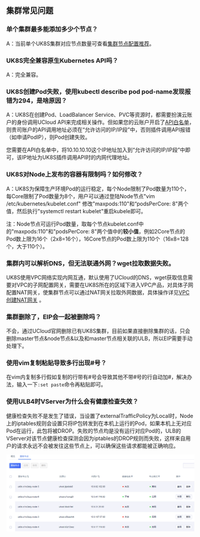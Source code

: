 
## 集群常见问题

### 单个集群最多能添加多少个节点？

A：当前单个UK8S集群对应节点数量可查看[集群节点配置推荐](uk8s/introduction/node_requirements)。

### UK8S完全兼容原生Kubernetes API吗？

A：完全兼容。

### UK8S创建Pod失败，使用kubectl describe pod pod-name发现报错为294，是啥原因？

A：UK8S在创建Pod、LoadBalancer Service、PVC等资源时，都需要扮演云账户的身份调用UCloud API来完成相关操作。但如果您的云账户开启了[API白名单](https://console.ucloud.cn/uapi/apikey)，则贵司账户的API调用地址必须在“允许访问的IP/IP段”中，否则插件调用API报错（如申请PodIP），则Pod创建失败。

您需要在API白名单中，将10.10.10.10这个IP地址加入到“允许访问的IP/IP段”中即可，该IP地址为UK8S插件调用API时的内网代理地址。

### UK8S对Node上发布的容器有限制吗？如何修改？

A：UK8S为保障生产环境Pod的运行稳定，每个Node限制了Pod数量为110个，每Core限制了Pod数量为8个，用户可以通过登陆Node节点"vim /etc/kubernetes/kubelet.conf"
修改"maxpods:110"和“podsPerCore: 8"两个值，然后执行"systemctl restart kubelet"重启kubele即可。

注：Node节点可运行Pod数量，取每个节点kubelet.conf中的"maxpods:110"和"podsPerCore: 8"两个值中的**较小值**，例如2Core节点的Pod数上限为16个（2x8=16个），16Core节点的Pod数上限为110个（16x8=128个，大于110个）。

### 集群内可以解析DNS，但无法联通外网？wget拉取数据失败。

UK8S使用VPC网络实现内网互通，默认使用了UCloud的DNS，wget获取信息需要对VPC的子网配置网关，需要在UK8S所在的区域下进入VPC产品，对具体子网配置NAT网关，使集群节点可以通过NAT网关拉取外网数据，具体操作详见[VPC创建NAT网关](https://docs.ucloud.cn/vpc/briefguide/step4) 。

### 集群删除了，EIP会一起被删除吗？

不会，通过UCloud官网删除已有UK8S集群，目前如果直接删除集群的话，只会删除master节点&node节点&以及和master节点相关联的ULB，所以EIP需要手动处理下。


### 使用vim复制粘贴导致多行出现#号？

在vim内复制多行假如复制的行带有#号会导致其他不带#号的行自动加#，解决办法，输入一下`:set paste`命令再粘贴即可。

### 使用ULB4时VServer为什么会有健康检查失效？

健康检查失败不是发生了错误，当设置了externalTrafficPolicy为Local时，Node上的iptables规则会设置只将IP包转发到在本机上运行的Pod，如果本机上无对应Pod在运行，此包将被DROP。失败的节点均是没有运行对应Pod的，ULB的VServer对该节点健康检查探测会因为iptables的DROP规则而失败，这样来自用户的请求永远不会被发往这些节点上，可以确保这些请求都能被正确响应。

![](/images/q/vserver.png)